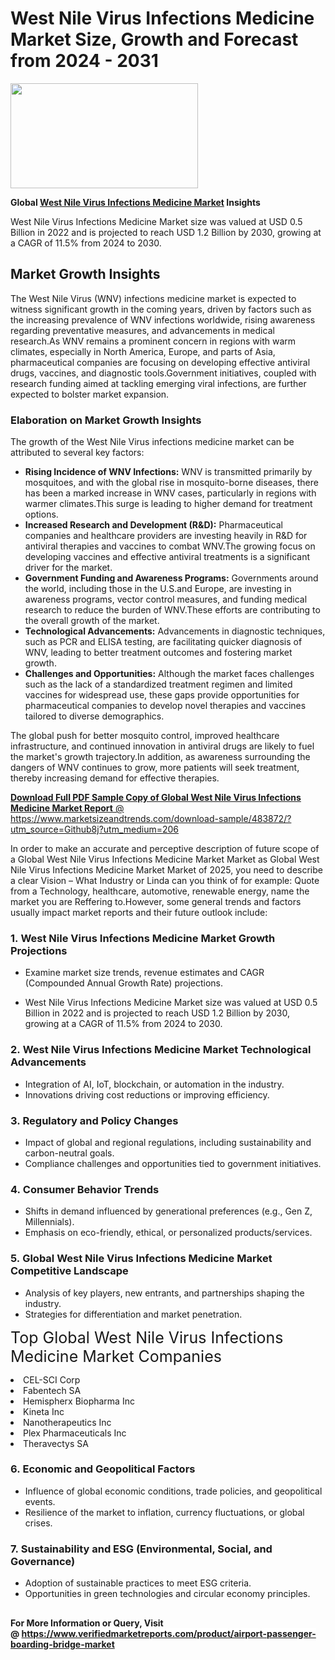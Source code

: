 <H1>West Nile Virus Infections Medicine Market Size, Growth and Forecast from 2024 - 2031</H1><img class="aligncenter size-medium wp-image-584254" src="https://thirdeyenews.in/wp-content/uploads/2024/09/Global-Market-Research-300x168.jpeg" alt="" width="300" height="168" /><p><strong>Global&nbsp;<a href="https://www.marketsizeandtrends.com/download-sample/483872/?utm_source=Github8j?utm_medium=206">West Nile Virus Infections Medicine Market</a> Insights</strong></p><p>West Nile Virus Infections Medicine Market size was valued at USD 0.5 Billion in 2022 and is projected to reach USD 1.2 Billion by 2030, growing at a CAGR of 11.5% from 2024 to 2030.</p><p><h2>Market Growth Insights</h2> <p>The West Nile Virus (WNV) infections medicine market is expected to witness significant growth in the coming years, driven by factors such as the increasing prevalence of WNV infections worldwide, rising awareness regarding preventative measures, and advancements in medical research.As WNV remains a prominent concern in regions with warm climates, especially in North America, Europe, and parts of Asia, pharmaceutical companies are focusing on developing effective antiviral drugs, vaccines, and diagnostic tools.Government initiatives, coupled with research funding aimed at tackling emerging viral infections, are further expected to bolster market expansion.</p> <p><a href="#"></a></p> <h3>Elaboration on Market Growth Insights</h3> <p>The growth of the West Nile Virus infections medicine market can be attributed to several key factors:</p> <ul> <li><strong>Rising Incidence of WNV Infections:</strong> WNV is transmitted primarily by mosquitoes, and with the global rise in mosquito-borne diseases, there has been a marked increase in WNV cases, particularly in regions with warmer climates.This surge is leading to higher demand for treatment options.</li> <li><strong>Increased Research and Development (R&D):</strong> Pharmaceutical companies and healthcare providers are investing heavily in R&D for antiviral therapies and vaccines to combat WNV.The growing focus on developing vaccines and effective antiviral treatments is a significant driver for the market.</li> <li><strong>Government Funding and Awareness Programs:</strong> Governments around the world, including those in the U.S.and Europe, are investing in awareness programs, vector control measures, and funding medical research to reduce the burden of WNV.These efforts are contributing to the overall growth of the market.</li> <li><strong>Technological Advancements:</strong> Advancements in diagnostic techniques, such as PCR and ELISA testing, are facilitating quicker diagnosis of WNV, leading to better treatment outcomes and fostering market growth.</li> <li><strong>Challenges and Opportunities:</strong> Although the market faces challenges such as the lack of a standardized treatment regimen and limited vaccines for widespread use, these gaps provide opportunities for pharmaceutical companies to develop novel therapies and vaccines tailored to diverse demographics.</li> </ul> <p>The global push for better mosquito control, improved healthcare infrastructure, and continued innovation in antiviral drugs are likely to fuel the market's growth trajectory.In addition, as awareness surrounding the dangers of WNV continues to grow, more patients will seek treatment, thereby increasing demand for effective therapies.</p> <p><a href="#"></p><p><span class=""><strong>Download Full PDF Sample Copy of Global West Nile Virus Infections Medicine Market Report</strong> @ <a href="https://www.marketsizeandtrends.com/download-sample/483872/?utm_source=Github8j?utm_medium=206" target="_blank">https://www.marketsizeandtrends.com/download-sample/483872/?utm_source=Github8j?utm_medium=206</a></span></p><p>In order to make an accurate and perceptive description of future scope of a Global&nbsp;West Nile Virus Infections Medicine Market Market as Global&nbsp;West Nile Virus Infections Medicine Market Market of 2025, you need to describe a clear Vision &ndash; What Industry or Linda can you think of for example: Quote from a Technology, healthcare, automotive, renewable energy, name the market you are Reffering to.However, some general trends and factors usually impact market reports and their future outlook include:</p><h3>1.&nbsp;<strong>West Nile Virus Infections Medicine Market Growth Projections</strong></h3><ul><li>Examine market size trends, revenue estimates and CAGR (Compounded Annual Growth Rate) projections.</li><li><p>West Nile Virus Infections Medicine Market size was valued at USD 0.5 Billion in 2022 and is projected to reach USD 1.2 Billion by 2030, growing at a CAGR of 11.5% from 2024 to 2030.</p></li></ul><h3>2.&nbsp;<strong>West Nile Virus Infections Medicine Market Technological Advancements</strong></h3><ul><li>Integration of AI, IoT, blockchain, or automation in the industry.</li><li>Innovations driving cost reductions or improving efficiency.</li></ul><h3>3.&nbsp;<strong>Regulatory and Policy Changes</strong></h3><ul><li>Impact of global and regional regulations, including sustainability and carbon-neutral goals.</li><li>Compliance challenges and opportunities tied to government initiatives.</li></ul><h3>4.&nbsp;<strong>Consumer Behavior Trends</strong></h3><ul><li>Shifts in demand influenced by generational preferences (e.g., Gen Z, Millennials).</li><li>Emphasis on eco-friendly, ethical, or personalized products/services.</li></ul><h3>5.&nbsp;<strong>Global West Nile Virus Infections Medicine Market Competitive Landscape</strong></h3><ul><li>Analysis of key players, new entrants, and partnerships shaping the industry.</li><li>Strategies for differentiation and market penetration.</li></ul><p data-pm-slice="1 1 []"><span style="color: inherit; font-family: inherit; font-size: 25px;">Top Global West Nile Virus Infections Medicine Market Companies</span></p><div class="" data-test-id=""><p><li>CEL-SCI Corp</li><li> Fabentech SA</li><li> Hemispherx Biopharma Inc</li><li> Kineta Inc</li><li> Nanotherapeutics Inc</li><li> Plex Pharmaceuticals Inc</li><li> Theravectys SA</li></p></div><h3>6.&nbsp;<strong>Economic and Geopolitical Factors</strong></h3><ul><li>Influence of global economic conditions, trade policies, and geopolitical events.</li><li>Resilience of the market to inflation, currency fluctuations, or global crises.</li></ul><h3>7.&nbsp;<strong>Sustainability and ESG (Environmental, Social, and Governance)</strong></h3><ul><li>Adoption of sustainable practices to meet ESG criteria.</li><li>Opportunities in green technologies and circular economy principles.</li></ul><h2><strong style="font-size: 14px;">For More Information or Query, Visit @&nbsp;</strong><a style="background-color: #ffffff; font-size: 14px;" href="https://www.marketsizeandtrends.com/report/west-nile-virus-infections-medicine-market/" target="_blank">https://www.verifiedmarketreports.com/product/airport-passenger-boarding-bridge-market</a></h2>